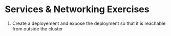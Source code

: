 # Services & Networking Exercises

1. Create a deployement and expose the deployment so that it is reachable from outside the cluster
